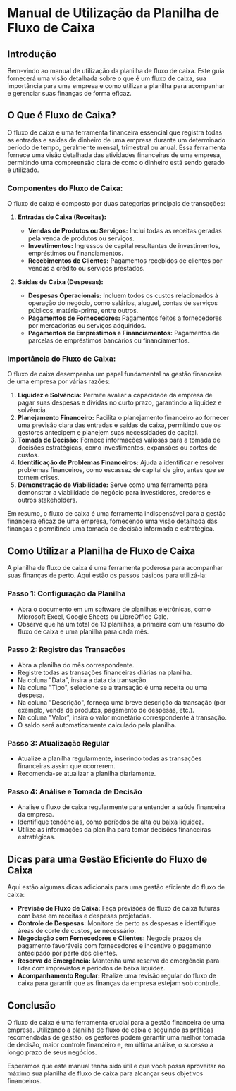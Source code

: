 # Manual de Utilização da Planilha de Fluxo de Caixa

## Introdução

Bem-vindo ao manual de utilização da planilha de fluxo de caixa. Este guia fornecerá uma visão detalhada sobre o que é um fluxo de caixa, sua importância para uma empresa e como utilizar a planilha para acompanhar e gerenciar suas finanças de forma eficaz.

## O Que é Fluxo de Caixa?

O fluxo de caixa é uma ferramenta financeira essencial que registra todas as entradas e saídas de dinheiro de uma empresa durante um determinado período de tempo, geralmente mensal, trimestral ou anual. Essa ferramenta fornece uma visão detalhada das atividades financeiras de uma empresa, permitindo uma compreensão clara de como o dinheiro está sendo gerado e utilizado.

### Componentes do Fluxo de Caixa:

O fluxo de caixa é composto por duas categorias principais de transações:

1. **Entradas de Caixa (Receitas):**
   - **Vendas de Produtos ou Serviços:** Inclui todas as receitas geradas pela venda de produtos ou serviços.
   - **Investimentos:** Ingressos de capital resultantes de investimentos, empréstimos ou financiamentos.
   - **Recebimentos de Clientes:** Pagamentos recebidos de clientes por vendas a crédito ou serviços prestados.

2. **Saídas de Caixa (Despesas):**
   - **Despesas Operacionais:** Incluem todos os custos relacionados à operação do negócio, como salários, aluguel, contas de serviços públicos, matéria-prima, entre outros.
   - **Pagamentos de Fornecedores:** Pagamentos feitos a fornecedores por mercadorias ou serviços adquiridos.
   - **Pagamentos de Empréstimos e Financiamentos:** Pagamentos de parcelas de empréstimos bancários ou financiamentos.

### Importância do Fluxo de Caixa:

O fluxo de caixa desempenha um papel fundamental na gestão financeira de uma empresa por várias razões:

1. **Liquidez e Solvência:** Permite avaliar a capacidade da empresa de pagar suas despesas e dívidas no curto prazo, garantindo a liquidez e solvência.
2. **Planejamento Financeiro:** Facilita o planejamento financeiro ao fornecer uma previsão clara das entradas e saídas de caixa, permitindo que os gestores antecipem e planejem suas necessidades de capital.
3. **Tomada de Decisão:** Fornece informações valiosas para a tomada de decisões estratégicas, como investimentos, expansões ou cortes de custos.
4. **Identificação de Problemas Financeiros:** Ajuda a identificar e resolver problemas financeiros, como escassez de capital de giro, antes que se tornem crises.
5. **Demonstração de Viabilidade:** Serve como uma ferramenta para demonstrar a viabilidade do negócio para investidores, credores e outros stakeholders.

Em resumo, o fluxo de caixa é uma ferramenta indispensável para a gestão financeira eficaz de uma empresa, fornecendo uma visão detalhada das finanças e permitindo uma tomada de decisão informada e estratégica.

## Como Utilizar a Planilha de Fluxo de Caixa

A planilha de fluxo de caixa é uma ferramenta poderosa para acompanhar suas finanças de perto. Aqui estão os passos básicos para utilizá-la:

### Passo 1: Configuração da Planilha

- Abra o documento em um software de planilhas eletrônicas, como Microsoft Excel, Google Sheets ou LibreOffice Calc.
- Observe que há um total de 13 planilhas, a primeira com um resumo do fluxo de caixa e uma planilha para cada mês.

### Passo 2: Registro das Transações

 - Abra a planilha do mês correspondente.
- Registre todas as transações financeiras diárias na planilha.
- Na coluna "Data", insira a data da transação.
- Na coluna "Tipo", selecione se a transação é uma receita ou uma despesa.
- Na coluna "Descrição", forneça uma breve descrição da transação (por exemplo, venda de produtos, pagamento de despesas, etc.).
- Na coluna "Valor", insira o valor monetário correspondente à transação.
- O saldo será automaticamente calculado pela planilha.

### Passo 3: Atualização Regular

- Atualize a planilha regularmente, inserindo todas as transações financeiras assim que ocorrerem.
- Recomenda-se atualizar a planilha diariamente.

### Passo 4: Análise e Tomada de Decisão

- Analise o fluxo de caixa regularmente para entender a saúde financeira da empresa.
- Identifique tendências, como períodos de alta ou baixa liquidez.
- Utilize as informações da planilha para tomar decisões financeiras estratégicas.

## Dicas para uma Gestão Eficiente do Fluxo de Caixa

Aqui estão algumas dicas adicionais para uma gestão eficiente do fluxo de caixa:

- **Previsão de Fluxo de Caixa:** Faça previsões de fluxo de caixa futuras com base em receitas e despesas projetadas.
- **Controle de Despesas:** Monitore de perto as despesas e identifique áreas de corte de custos, se necessário.
- **Negociação com Fornecedores e Clientes:** Negocie prazos de pagamento favoráveis com fornecedores e incentive o pagamento antecipado por parte dos clientes.
- **Reserva de Emergência:** Mantenha uma reserva de emergência para lidar com imprevistos e períodos de baixa liquidez.
- **Acompanhamento Regular:** Realize uma revisão regular do fluxo de caixa para garantir que as finanças da empresa estejam sob controle.

## Conclusão

O fluxo de caixa é uma ferramenta crucial para a gestão financeira de uma empresa. Utilizando a planilha de fluxo de caixa e seguindo as práticas recomendadas de gestão, os gestores podem garantir uma melhor tomada de decisão, maior controle financeiro e, em última análise, o sucesso a longo prazo de seus negócios.

Esperamos que este manual tenha sido útil e que você possa aproveitar ao máximo sua planilha de fluxo de caixa para alcançar seus objetivos financeiros.

